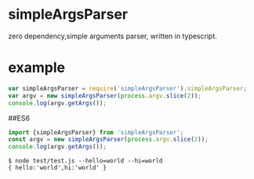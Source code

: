 # simpleArgsParser
zero dependency,simple arguments parser, written in typescript.

# example

``` js
var simpleArgsParser = require('simpleArgsParser').simpleArgsParser;
var argv = new simpleArgsParser(process.argv.slice(2));
console.log(argv.getArgs());
```
##ES6
``` js
import {simpleArgsParser} from 'simpleArgsParser';
const argv = new simpleArgsParser(process.argv.slice(2));
console.log(argv.getArgs());
```
```
$ node test/test.js --hello=world --hi=world
{ hello:'world',hi:'world' }
```

